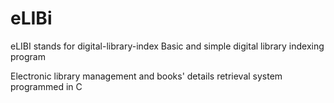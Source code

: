 # eLIBi

eLIBI stands for digital-library-index
Basic and simple digital library indexing program

Electronic library management and books' details retrieval system programmed in C

